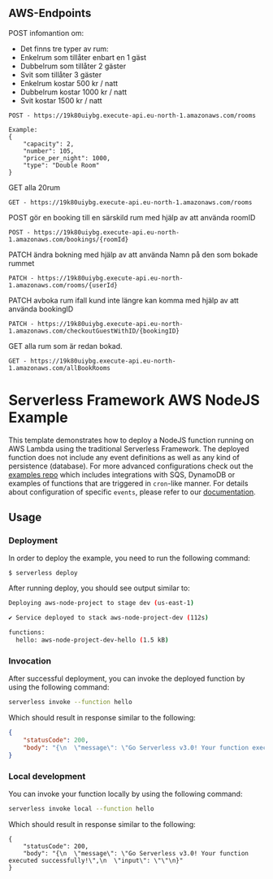 <!--
title: 'AWS NodeJS Example'
description: 'This template demonstrates how to deploy a NodeJS function running on AWS Lambda using the traditional Serverless Framework.'
layout: Doc
framework: v3
platform: AWS
language: nodeJS
priority: 1
authorLink: 'https://github.com/serverless'
authorName: 'Serverless, inc.'
authorAvatar: 'https://avatars1.githubusercontent.com/u/13742415?s=200&v=4'
-->

## AWS-Endpoints

POST infomantion om:
- Det finns tre typer av rum:
- Enkelrum som tillåter enbart en 1 gäst
- Dubbelrum som tillåter 2 gäster
- Svit som tillåter 3 gäster
- Enkelrum kostar 500 kr / natt
- Dubbelrum kostar 1000 kr / natt
- Svit kostar 1500 kr / natt

```
POST - https://19k80uiybg.execute-api.eu-north-1.amazonaws.com/rooms

Example:
{
	"capacity": 2,
	"number": 105,
	"price_per_night": 1000,
	"type": "Double Room"
}
```

GET alla 20rum

```
GET - https://19k80uiybg.execute-api.eu-north-1.amazonaws.com/rooms
```

POST gör en booking till en särskild rum med hjälp av att använda roomID

```
POST - https://19k80uiybg.execute-api.eu-north-1.amazonaws.com/bookings/{roomId}
```

PATCH  ändra bokning med hjälp av att använda Namn på den som bokade rummet

```
PATCH - https://19k80uiybg.execute-api.eu-north-1.amazonaws.com/rooms/{userId}
```

PATCH   avboka rum ifall kund inte längre kan komma med hjälp av att använda bookingID

```
PATCH - https://19k80uiybg.execute-api.eu-north-1.amazonaws.com/checkoutGuestWithID/{bookingID}
```

GET alla rum som är redan bokad.

```
GET - https://19k80uiybg.execute-api.eu-north-1.amazonaws.com/allBookRooms
```



# Serverless Framework AWS NodeJS Example

This template demonstrates how to deploy a NodeJS function running on AWS Lambda using the traditional Serverless Framework. The deployed function does not include any event definitions as well as any kind of persistence (database). For more advanced configurations check out the [examples repo](https://github.com/serverless/examples/) which includes integrations with SQS, DynamoDB or examples of functions that are triggered in `cron`-like manner. For details about configuration of specific `events`, please refer to our [documentation](https://www.serverless.com/framework/docs/providers/aws/events/).

## Usage

### Deployment

In order to deploy the example, you need to run the following command:

```
$ serverless deploy
```

After running deploy, you should see output similar to:

```bash
Deploying aws-node-project to stage dev (us-east-1)

✔ Service deployed to stack aws-node-project-dev (112s)

functions:
  hello: aws-node-project-dev-hello (1.5 kB)
```

### Invocation

After successful deployment, you can invoke the deployed function by using the following command:

```bash
serverless invoke --function hello
```

Which should result in response similar to the following:

```json
{
    "statusCode": 200,
    "body": "{\n  \"message\": \"Go Serverless v3.0! Your function executed successfully!\",\n  \"input\": {}\n}"
}
```

### Local development

You can invoke your function locally by using the following command:

```bash
serverless invoke local --function hello
```

Which should result in response similar to the following:

```
{
    "statusCode": 200,
    "body": "{\n  \"message\": \"Go Serverless v3.0! Your function executed successfully!\",\n  \"input\": \"\"\n}"
}
```
